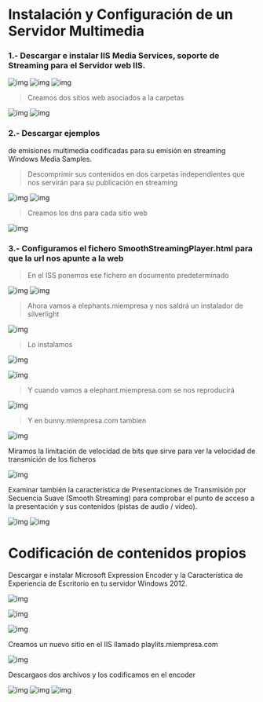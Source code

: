 # Instalación y Configuración de un Servidor Multimedia

### 1.- Descargar e instalar IIS Media Services, soporte de Streaming para el Servidor web IIS.
![img](./img/1.png)
![img](./img/2.png)
![img](./img/3.png)

> Creamos dos sitios web asociados a la carpetas

![img](./img/4.png)
![img](./img/5.png)

### 2.- Descargar   ejemplos   


de   emisiones   multimedia   codificadas   para   su   emisión   en streaming Windows Media Samples.
> Descomprimir sus contenidos en dos carpetas independientes que nos servirán para su publicación en streaming

![img](./img/6.png)
![img](./img/7.png)

> Creamos los dns para cada sitio web

![img](./img/8.png)

### 3.- Configuramos el fichero SmoothStreamingPlayer.html  para que la url nos apunte a la web
> En el ISS ponemos ese fichero en documento predeterminado

![img](./img/9.png)
![img](./img/10.png)

>Ahora vamos a elephants.miempresa y nos saldrá un instalador de silverlight

![img](./img/11.png)

>Lo instalamos

![img](./img/12.png)

![img](./img/13.png)




> Y cuando vamos a elephant.miempresa.com se nos reproducirá

![img](./img/14.png)

> Y en bunny.miempresa.com tambien

![img](./img/15.png)

Miramos la limitación de velocidad de bits que sirve para ver la velocidad de transmición de los ficheros

![img](./img/16.png)

Examinar también la característica de Presentaciones de Transmisión por Secuencia
Suave (Smooth Streaming) para comprobar el punto de acceso a la presentación y sus
contenidos (pistas de audio / video).

![img](./img/17.png)
![img](./img/18.png)


# Codificación de contenidos propios

Descargar e instalar Microsoft Expression Encoder y la Característica de Experiencia de Escritorio en tu servidor Windows 2012.

![img](./img/19.png)

![img](./img/20.png)


![img](./img/21.png)

Creamos un nuevo sitio en el IIS llamado playlits.miempresa.com

![img](./img/22.png)

Descargaos dos archivos y los codificamos en el encoder

![img](./img/23.png)
![img](./img/24.png)
![img](./img/25.png)
